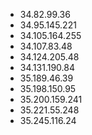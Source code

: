 - 34.82.99.36
- 34.95.145.221
- 34.105.164.255
- 34.107.83.48
- 34.124.205.48
- 34.131.190.84
- 35.189.46.39
- 35.198.150.95
- 35.200.159.241
- 35.221.55.248
- 35.245.116.24
